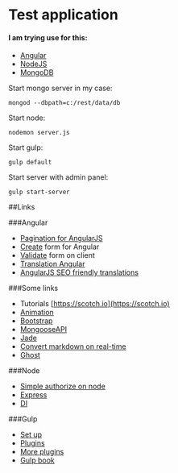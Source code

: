 # Test application

#### I am trying use for this:

* [Angular](https://angularjs.org)
* [NodeJS](https://nodejs.org/en/)
* [MongoDB](https://www.mongodb.org)

Start mongo server in my case:

    mongod --dbpath=c:/rest/data/db
Start node:

    nodemon server.js
Start gulp:

    gulp default

Start server with admin panel:

    gulp start-server

##Links

###Angular

* [Pagination for AngularJS](https://github.com/michaelbromley/angularUtils/tree/master/src/directives/pagination)
* [Create](https://scotch.io/tutorials/submitting-ajax-forms-the-angularjs-way) form for Angular
* [Validate](https://scotch.io/tutorials/angularjs-form-validation) form on client
* [Translation Angular](https://scotch.io/tutorials/internationalization-of-angularjs-applications)
* [AngularJS SEO friendly translations](http://fadeit.dk/blog/post/angularjs-seo-for-angular-translate)

###Some links

* Tutorials [https://scotch.io](https://scotch.io)
* [Animation](http://docs.webplatform.org/wiki/css/properties/animations)
* [Bootstrap](http://getbootstrap.com/css/)
* [MongooseAPI](http://mongoosejs.com/docs/api.html)
* [Jade](http://jade-lang.com/reference/)
* [Convert markdown on real-time](https://github.com/showdownjs/showdown)
* [Ghost](http://dev.ghost.org/tag/releases/)

###Node

* [Simple authorize on node](http://habrahabr.ru/post/145970/)
* [Express](http://expressjs.com)
* [DI](https://github.com/jaredhanson/electrolyte)

###Gulp

* [Set up](https://markgoodyear.com/2014/01/getting-started-with-gulp/)
* [Plugins](http://blog.nodejitsu.com/npmawesome-9-gulp-plugins/)
* [More plugins](http://gulpjs.com/plugins/)
* [Gulp book](http://david.nowinsky.net/gulp-book/)
